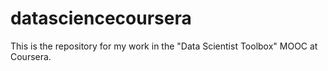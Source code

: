 datasciencecoursera
===================

This is the repository for my work in the "Data Scientist Toolbox" MOOC at Coursera.
